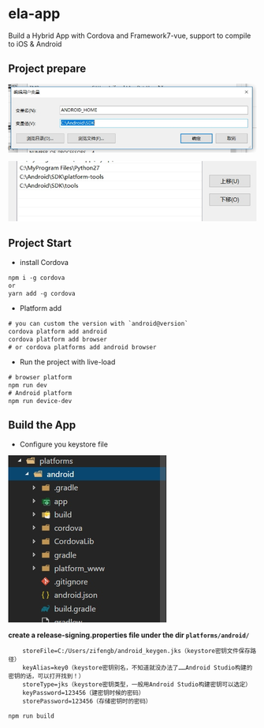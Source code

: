 # ela-app

Build a Hybrid App with Cordova and Framework7-vue, support to compile to iOS &amp; Android

## Project prepare


![ANDROID_HOME](https://github.com/zifengb/ela-app/blob/master/snapshots/20-25-55.jpg)

![PATH](https://github.com/zifengb/ela-app/blob/master/snapshots/20-26-44.jpg)


## Project Start


- install Cordova


```shell
npm i -g cordova
or
yarn add -g cordova
```

- Platform add

```shell
# you can custom the version with `android@version`
cordova platform add android 
cordova platform add browser
# or cordova platforms add android browser
```

- Run the project with live-load

```shell
# browser platform
npm run dev
# Android platform
npm run device-dev
```

## Build the App

- Configure you keystore file

![keystore](https://github.com/zifengb/ela-app/blob/master/snapshots/20-32-58.jpg)

**create a release-signing.properties file under the dir `platforms/android/`**

```properties
    storeFile=C:/Users/zifengb/android_keygen.jks（keystore密钥文件保存路径）
    keyAlias=key0（keystore密钥别名，不知道就没办法了……Android Studio构建的密钥的话，可以打开找到！）
    storeType=jks（keystore密钥类型，一般用Android Studio构建密钥可以选定）
    keyPassword=123456（建密钥时候的密码）
    storePassword=123456（存储密钥时的密码）
```


```shell
npm run build
```
